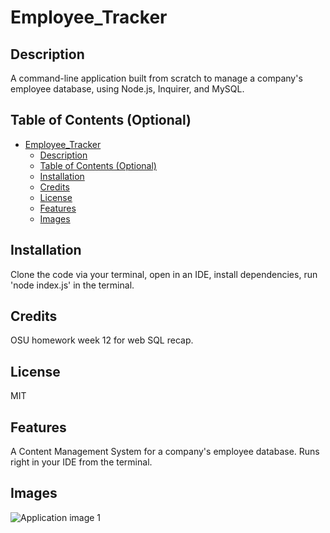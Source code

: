 # Employee_Tracker

## Description
A command-line application built from scratch to manage a company's employee database, using Node.js, Inquirer, and MySQL.

## Table of Contents (Optional)

- [Employee\_Tracker](#employee_tracker)
  - [Description](#description)
  - [Table of Contents (Optional)](#table-of-contents-optional)
  - [Installation](#installation)
  - [Credits](#credits)
  - [License](#license)
  - [Features](#features)
  - [Images](#images)

## Installation

Clone the code via your terminal, open in an IDE, install dependencies, run 'node index.js' in the terminal.


## Credits

OSU homework week 12 for web SQL recap.

## License

MIT

## Features

A Content Management System for a company's employee database. Runs right in your IDE from the terminal.

## Images

![Application image 1](./Assets/images/startscreen.png)

